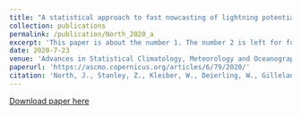 ```yaml
---
title: "A statistical approach to fast nowcasting of lightning potential fields"
collection: publications
permalink: /publication/North_2020_a
excerpt: 'This paper is about the number 1. The number 2 is left for future work.'
date: 2020-7-23
venue: 'Advances in Statistical Climatology, Meteorology and Oceanography'
paperurl: 'https://ascmo.copernicus.org/articles/6/79/2020/'
citation: 'North, J., Stanley, Z., Kleiber, W., Deierling, W., Gilleland, E., & Steiner, M. (2020). A statistical approach to fast nowcasting of lightning potential fields. Advances in Statistical Climatology, Meteorology and Oceanography, 6(2), 79-90.'
---
```


[Download paper here](https://ascmo.copernicus.org/articles/6/79/2020/)

<!---
Recommended citation: North, J., Stanley, Z., Kleiber, W., Deierling, W., Gilleland, E., & Steiner, M. (2020). A statistical approach to fast nowcasting of lightning potential fields. Advances in Statistical Climatology, Meteorology and Oceanography, 6(2), 79-90.
-->
